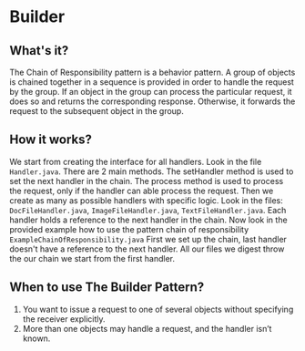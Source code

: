 # Builder

## What's it?
The Chain of Responsibility pattern is a behavior pattern. A group of objects is chained together 
in a sequence is provided in order to handle the request by the group. 
If an object in the group can process the particular request, it does so and returns the corresponding response. 
Otherwise, it forwards the request to the subsequent object in the group.


## How it works?
We start from creating the interface for all handlers. Look in the file `Handler.java`.
There are 2 main methods. The setHandler method is used to set the next handler in the chain.
The process method is used to process the request, only if the handler can able process the request.
Then we create as many as possible handlers with specific logic. Look in the files: `DocFileHandler.java`,
`ImageFileHandler.java`, `TextFileHandler.java`. Each handler holds a reference to the next handler in the chain.
Now look in the provided example how to use the pattern chain of responsibility `ExampleChainOfResponsibility.java`
First we set up the chain, last handler doesn't have a reference to the next handler.
All our files we digest throw the our chain we start from the first handler.


## When to use The Builder Pattern?
1. You want to issue a request to one of several objects without specifying the receiver explicitly.
2. More than one objects may handle a request, and the handler isn’t known.